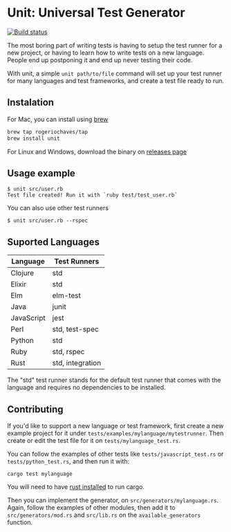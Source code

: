 # Unit: Universal Test Generator

[![Build status](https://github.com/rogeriochaves/unit/workflows/ci/badge.svg)](https://github.com/rogeriochaves/unit/actions)

The most boring part of writing tests is having to setup the test runner for a new project, or having to learn how to write tests on a new language. People end up postponing it and end up never testing their code.

With unit, a simple `unit path/to/file` command will set up your test runner for many languages and test frameworks, and create a test file ready to run.

## Instalation

For Mac, you can install using [brew](https://brew.sh/)

```bash
brew tap rogeriochaves/tap
brew install unit
```

For Linux and Windows, download the binary on [releases page](https://github.com/rogeriochaves/unit/releases)

## Usage example

```
$ unit src/user.rb
Test file created! Run it with `ruby test/test_user.rb`
```

You can also use other test runners

```
$ unit src/user.rb --rspec
```

## Suported Languages

| Language   | Test Runners     |
| ---------- | ---------------- |
| Clojure    | std              |
| Elixir     | std              |
| Elm        | elm-test         |
| Java       | junit            |
| JavaScript | jest             |
| Perl       | std, test-spec   |
| Python     | std              |
| Ruby       | std, rspec       |
| Rust       | std, integration |

The "std" test runner stands for the default test runner that comes with the language and requires no dependencies to be installed.

## Contributing

If you'd like to support a new language or test framework, first create a new example project for it under `tests/examples/mylanguage/mytestrunner`. Then create or edit the test file for it on `tests/mylanguage_test.rs`.

You can follow the examples of other tests like `tests/javascript_test.rs` or `tests/python_test.rs`, and then run it with:

`cargo test mylanguage`

You will need to have [rust installed](https://www.rust-lang.org/tools/install) to run cargo.

Then you can implement the generator, on `src/generators/mylanguage.rs`. Again, follow the examples of other modules, then add it to `src/generators/mod.rs` and `src/lib.rs` on the `available_generators` function.
